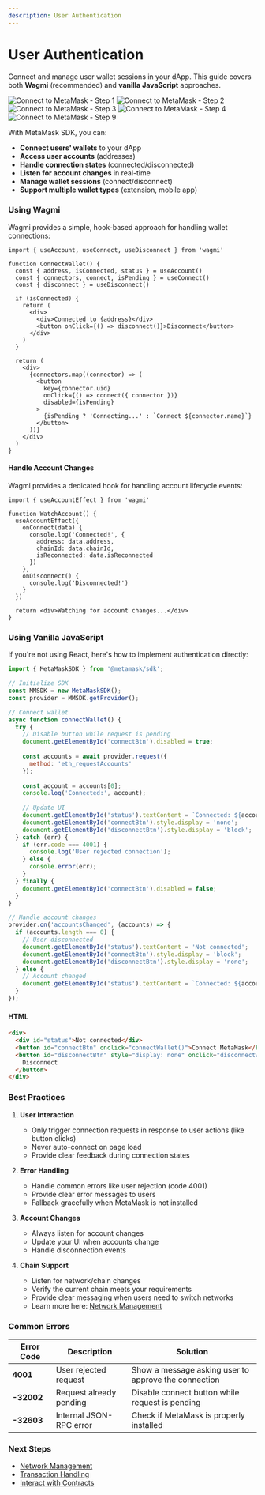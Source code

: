 ```yaml
---
description: User Authentication
---
```


# User Authentication

Connect and manage user wallet sessions in your dApp. This guide covers both **Wagmi** (recommended) and **vanilla JavaScript** approaches.

<div style={{ 
    display: 'flex', 
    flexDirection: 'row', 
    gap: '12px', 
    marginBottom: '24px', 
    overflow: 'hidden', 
    overflowX: 'scroll', 
    WebkitOverflowScrolling: 'touch',
}}>
    <img 
        src={require("../_assets/quickstart-step-1.jpg").default} 
        alt="Connect to MetaMask - Step 1" 
        style={{ flex: '1', maxWidth: '35%', border: '1px solid #DCDCDC' }} 
    />
    <img 
        src={require("../_assets/quickstart-step-2.jpg").default} 
        alt="Connect to MetaMask - Step 2" 
        style={{ flex: '1', maxWidth: '35%', border: '1px solid #DCDCDC' }} 
    />
    <img 
        src={require("../_assets/quickstart-step-3.jpg").default} 
        alt="Connect to MetaMask - Step 3" 
        style={{ flex: '1', maxWidth: '35%', border: '1px solid #DCDCDC' }} 
    />
    <img 
        src={require("../_assets/quickstart-step-4.jpg").default} 
        alt="Connect to MetaMask - Step 4" 
        style={{ flex: '1', maxWidth: '35%', border: '1px solid #DCDCDC' }} 
    />
    <img 
        src={require("../_assets/quickstart-step-9.jpg").default} 
        alt="Connect to MetaMask - Step 9" 
        style={{ flex: '1', maxWidth: '35%', border: '1px solid #DCDCDC' }} 
    />
</div>

With MetaMask SDK, you can:
- **Connect users' wallets** to your dApp
- **Access user accounts** (addresses)
- **Handle connection states** (connected/disconnected)
- **Listen for account changes** in real-time
- **Manage wallet sessions** (connect/disconnect)
- **Support multiple wallet types** (extension, mobile app)


### Using Wagmi

Wagmi provides a simple, hook-based approach for handling wallet connections:

```tsx
import { useAccount, useConnect, useDisconnect } from 'wagmi'

function ConnectWallet() {
  const { address, isConnected, status } = useAccount()
  const { connectors, connect, isPending } = useConnect()
  const { disconnect } = useDisconnect()

  if (isConnected) {
    return (
      <div>
        <div>Connected to {address}</div>
        <button onClick={() => disconnect()}>Disconnect</button>
      </div>
    )
  }

  return (
    <div>
      {connectors.map((connector) => (
        <button
          key={connector.uid}
          onClick={() => connect({ connector })}
          disabled={isPending}
        >
          {isPending ? 'Connecting...' : `Connect ${connector.name}`}
        </button>
      ))}
    </div>
  )
}
```

#### Handle Account Changes

Wagmi provides a dedicated hook for handling account lifecycle events:

```tsx
import { useAccountEffect } from 'wagmi'

function WatchAccount() {
  useAccountEffect({
    onConnect(data) {
      console.log('Connected!', {
        address: data.address,
        chainId: data.chainId,
        isReconnected: data.isReconnected
      })
    },
    onDisconnect() {
      console.log('Disconnected!')
    }
  })
  
  return <div>Watching for account changes...</div>
}
```

### Using Vanilla JavaScript

If you're not using React, here's how to implement authentication directly:

```javascript
import { MetaMaskSDK } from '@metamask/sdk';

// Initialize SDK
const MMSDK = new MetaMaskSDK();
const provider = MMSDK.getProvider();

// Connect wallet
async function connectWallet() {
  try {
    // Disable button while request is pending
    document.getElementById('connectBtn').disabled = true;
    
    const accounts = await provider.request({ 
      method: 'eth_requestAccounts' 
    });
    
    const account = accounts[0];
    console.log('Connected:', account);
    
    // Update UI
    document.getElementById('status').textContent = `Connected: ${account}`;
    document.getElementById('connectBtn').style.display = 'none';
    document.getElementById('disconnectBtn').style.display = 'block';
  } catch (err) {
    if (err.code === 4001) {
      console.log('User rejected connection');
    } else {
      console.error(err);
    }
  } finally {
    document.getElementById('connectBtn').disabled = false;
  }
}

// Handle account changes
provider.on('accountsChanged', (accounts) => {
  if (accounts.length === 0) {
    // User disconnected
    document.getElementById('status').textContent = 'Not connected';
    document.getElementById('connectBtn').style.display = 'block';
    document.getElementById('disconnectBtn').style.display = 'none';
  } else {
    // Account changed
    document.getElementById('status').textContent = `Connected: ${accounts[0]}`;
  }
});
```

#### HTML

```html
<div>
  <div id="status">Not connected</div>
  <button id="connectBtn" onclick="connectWallet()">Connect MetaMask</button>
  <button id="disconnectBtn" style="display: none" onclick="disconnectWallet()">
    Disconnect
  </button>
</div>
```

### Best Practices

1. **User Interaction**
   - Only trigger connection requests in response to user actions (like button clicks)
   - Never auto-connect on page load
   - Provide clear feedback during connection states

2. **Error Handling**
   - Handle common errors like user rejection (code 4001)
   - Provide clear error messages to users
   - Fallback gracefully when MetaMask is not installed

3. **Account Changes**
   - Always listen for account changes
   - Update your UI when accounts change
   - Handle disconnection events

4. **Chain Support**
   - Listen for network/chain changes
   - Verify the current chain meets your requirements
   - Provide clear messaging when users need to switch networks
   - Learn more here: [Network Management](/sdk/guides/network-management)

### Common Errors

| Error Code | Description | Solution |
|------------|-------------|----------|
| **4001** | User rejected request | Show a message asking user to approve the connection |
| **-32002** | Request already pending | Disable connect button while request is pending |
| **-32603** | Internal JSON-RPC error | Check if MetaMask is properly installed |

### Next Steps

- [Network Management](/sdk/guides/network-management)
- [Transaction Handling](/sdk/guides/transaction-handling)
- [Interact with Contracts](/sdk/guides/interact-with-contracts)